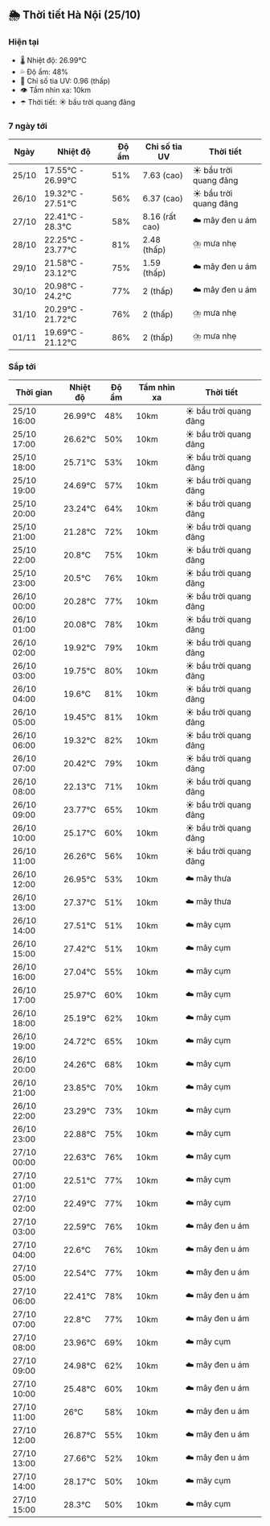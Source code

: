## 🌦️ Thời tiết Hà Nội (25/10)

### Hiện tại

- 🌡️ Nhiệt độ: 26.99℃
- 💦 Độ ẩm: 48%
- 🌟 Chỉ số tia UV: 0.96 (thấp)
- 👁️ Tầm nhìn xa: 10km
- ☂️ Thời tiết: ☀️ bầu trời quang đãng

### 7 ngày tới

| Ngày | Nhiệt độ | Độ ẩm | Chỉ số tia UV | Thời tiết |
| --- | --- | --- | --- | --- |
| 25/10 | 17.55℃ - 26.99℃ | 51% | 7.63 (cao) | ☀️ bầu trời quang đãng |
| 26/10 | 19.32℃ - 27.51℃ | 56% | 6.37 (cao) | ☀️ bầu trời quang đãng |
| 27/10 | 22.41℃ - 28.3℃ | 58% | 8.16 (rất cao) | ☁️ mây đen u ám |
| 28/10 | 22.25℃ - 23.77℃ | 81% | 2.48 (thấp) | ⛈️ mưa nhẹ |
| 29/10 | 21.58℃ - 23.12℃ | 75% | 1.59 (thấp) | ☁️ mây đen u ám |
| 30/10 | 20.98℃ - 24.2℃ | 77% | 2 (thấp) | ☁️ mây đen u ám |
| 31/10 | 20.29℃ - 21.72℃ | 76% | 2 (thấp) | ⛈️ mưa nhẹ |
| 01/11 | 19.69℃ - 21.12℃ | 86% | 2 (thấp) | ⛈️ mưa nhẹ |

### Sắp tới

| Thời gian | Nhiệt độ | Độ ẩm | Tầm nhìn xa | Thời tiết |
| --- | --- | --- | --- | --- |
| 25/10 16:00 | 26.99℃ | 48% | 10km | ☀️ bầu trời quang đãng |
| 25/10 17:00 | 26.62℃ | 50% | 10km | ☀️ bầu trời quang đãng |
| 25/10 18:00 | 25.71℃ | 53% | 10km | ☀️ bầu trời quang đãng |
| 25/10 19:00 | 24.69℃ | 57% | 10km | ☀️ bầu trời quang đãng |
| 25/10 20:00 | 23.24℃ | 64% | 10km | ☀️ bầu trời quang đãng |
| 25/10 21:00 | 21.28℃ | 72% | 10km | ☀️ bầu trời quang đãng |
| 25/10 22:00 | 20.8℃ | 75% | 10km | ☀️ bầu trời quang đãng |
| 25/10 23:00 | 20.5℃ | 76% | 10km | ☀️ bầu trời quang đãng |
| 26/10 00:00 | 20.28℃ | 77% | 10km | ☀️ bầu trời quang đãng |
| 26/10 01:00 | 20.08℃ | 78% | 10km | ☀️ bầu trời quang đãng |
| 26/10 02:00 | 19.92℃ | 79% | 10km | ☀️ bầu trời quang đãng |
| 26/10 03:00 | 19.75℃ | 80% | 10km | ☀️ bầu trời quang đãng |
| 26/10 04:00 | 19.6℃ | 81% | 10km | ☀️ bầu trời quang đãng |
| 26/10 05:00 | 19.45℃ | 81% | 10km | ☀️ bầu trời quang đãng |
| 26/10 06:00 | 19.32℃ | 82% | 10km | ☀️ bầu trời quang đãng |
| 26/10 07:00 | 20.42℃ | 79% | 10km | ☀️ bầu trời quang đãng |
| 26/10 08:00 | 22.13℃ | 71% | 10km | ☀️ bầu trời quang đãng |
| 26/10 09:00 | 23.77℃ | 65% | 10km | ☀️ bầu trời quang đãng |
| 26/10 10:00 | 25.17℃ | 60% | 10km | ☀️ bầu trời quang đãng |
| 26/10 11:00 | 26.26℃ | 56% | 10km | ☀️ bầu trời quang đãng |
| 26/10 12:00 | 26.95℃ | 53% | 10km | ☁️ mây thưa |
| 26/10 13:00 | 27.37℃ | 51% | 10km | ☁️ mây thưa |
| 26/10 14:00 | 27.51℃ | 51% | 10km | ☁️ mây cụm |
| 26/10 15:00 | 27.42℃ | 51% | 10km | ☁️ mây cụm |
| 26/10 16:00 | 27.04℃ | 55% | 10km | ☁️ mây cụm |
| 26/10 17:00 | 25.97℃ | 60% | 10km | ☁️ mây cụm |
| 26/10 18:00 | 25.19℃ | 62% | 10km | ☁️ mây cụm |
| 26/10 19:00 | 24.72℃ | 65% | 10km | ☁️ mây cụm |
| 26/10 20:00 | 24.26℃ | 68% | 10km | ☁️ mây cụm |
| 26/10 21:00 | 23.85℃ | 70% | 10km | ☁️ mây cụm |
| 26/10 22:00 | 23.29℃ | 73% | 10km | ☁️ mây cụm |
| 26/10 23:00 | 22.88℃ | 75% | 10km | ☁️ mây cụm |
| 27/10 00:00 | 22.63℃ | 76% | 10km | ☁️ mây cụm |
| 27/10 01:00 | 22.51℃ | 77% | 10km | ☁️ mây cụm |
| 27/10 02:00 | 22.49℃ | 77% | 10km | ☁️ mây cụm |
| 27/10 03:00 | 22.59℃ | 76% | 10km | ☁️ mây đen u ám |
| 27/10 04:00 | 22.6℃ | 76% | 10km | ☁️ mây đen u ám |
| 27/10 05:00 | 22.54℃ | 77% | 10km | ☁️ mây đen u ám |
| 27/10 06:00 | 22.41℃ | 78% | 10km | ☁️ mây đen u ám |
| 27/10 07:00 | 22.8℃ | 77% | 10km | ☁️ mây đen u ám |
| 27/10 08:00 | 23.96℃ | 69% | 10km | ☁️ mây cụm |
| 27/10 09:00 | 24.98℃ | 62% | 10km | ☁️ mây đen u ám |
| 27/10 10:00 | 25.48℃ | 60% | 10km | ☁️ mây đen u ám |
| 27/10 11:00 | 26℃ | 58% | 10km | ☁️ mây đen u ám |
| 27/10 12:00 | 26.87℃ | 55% | 10km | ☁️ mây đen u ám |
| 27/10 13:00 | 27.66℃ | 52% | 10km | ☁️ mây đen u ám |
| 27/10 14:00 | 28.17℃ | 50% | 10km | ☁️ mây cụm |
| 27/10 15:00 | 28.3℃ | 50% | 10km | ☁️ mây cụm |
